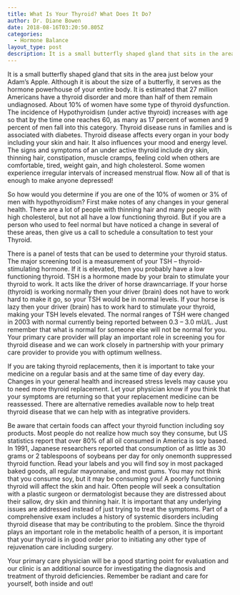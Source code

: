 ```yaml
---
title: What Is Your Thyroid? What Does It Do?
author: Dr. Diane Bowen
date: 2018-08-16T03:20:50.805Z
categories:
  - Hormone Balance
layout_type: post
description: It is a small butterfly shaped gland that sits in the area just below your Adam’s Apple. Although it is about the size of a butterfly, it serves as the hormone powerhouse of your entire body. It is estimated that 27 million Americans have a thyroid disorder and more than half of them remain undiagnosed.
---
```

It is a small butterfly shaped gland that sits in the area just below your Adam’s Apple. Although it is about the size of a butterfly, it serves as the hormone powerhouse of your entire body. It is estimated that 27 million Americans have a thyroid disorder and more than half of them remain undiagnosed. About 10% of women have some type of thyroid dysfunction. The incidence of Hypothyroidism (under active thyroid) increases with age so that by the time one reaches 60, as many as 17 percent of women and 9 percent of men fall into this category. Thyroid disease runs in families and is associated with diabetes. Thyroid disease affects every organ in your body including your skin and hair. It also influences your mood and energy level. The signs and symptoms of an under active thyroid include dry skin, thinning hair, constipation, muscle cramps, feeling cold when others are comfortable, tired, weight gain, and high cholesterol. Some women experience
irregular intervals of increased menstrual flow. Now all of that is enough to make anyone
depressed!

So how would you determine if you are one of the 10% of women or 3% of men with hypothyroidism? First make notes of any changes in your general health. There are a lot of people with thinning hair and many people with high cholesterol, but not all have a low functioning thyroid. But if you are a person who used to feel normal but have noticed a change in several of these areas, then give us a call to schedule a consultation to test your Thyroid.

There is a panel of tests that can be used to determine your thyroid status. The major screening tool is a measurement of your TSH – thyroid-stimulating hormone. If it is elevated, then you probably have a low functioning thyroid. TSH is a hormone made by your brain to stimulate your thyroid to work. It acts like the driver of horse drawncarriage. If your horse (thyroid) is working normally then your driver (brain) does not have to work hard to make it go, so your TSH would be in normal levels. If your horse is lazy then your driver (brain) has to work hard to stimulate your thyroid, making your TSH levels elevated. The normal ranges of TSH were changed in 2003 with normal currently being reported between 0.3 – 3.0 mU/L. Just remember that what is normal for someone else will not be normal for you. Your primary care provider will play an important role in screening you for thyroid disease and we can work closely in partnership with your primary care provider to provide you with optimum wellness.

If you are taking thyroid replacements, then it is important to take your medicine on a regular basis and at the same time of day every day. Changes in your general health and increased stress levels may cause you to need more thyroid replacement. Let your physician know if you think that your symptoms are returning so that your replacement medicine can be reassessed. There are alternative remedies available now to help treat thyroid disease that we can help with as integrative providers.

Be aware that certain foods can affect your thyroid function including soy products. Most people do not realize how much soy they consume, but US statistics report that over 80% of all oil consumed in America is soy based. In 1991, Japanese researchers reported that consumption of as little as 30 grams or 2 tablespoons of soybeans per day for only onemonth suppressed thyroid function. Read your labels and you will find soy in most packaged baked goods, all regular mayonnaise, and most gums. You may not think that you consume soy, but it may be consuming you! A poorly functioning thyroid will affect the skin and hair. Often people will seek a consultation with a plastic surgeon or dermatologist because they are distressed about their sallow, dry skin and thinning hair. It is important that any underlying issues are addressed instead of just trying to treat the symptoms. Part of a comprehensive exam includes a history of systemic disorders including thyroid disease that may be contributing to the problem. Since the thyroid plays an important role in the metabolic
health of a person, it is important that your thyroid is in good order prior to initiating any
other type of rejuvenation care including surgery.

Your primary care physician will be a good starting point for evaluation and our clinic is an additional source for investigating the diagnosis and treatment of thyroid deficiencies. Remember be radiant and care for yourself, both inside and out!
